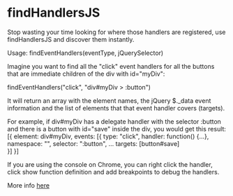 findHandlersJS
==============

Stop wasting your time looking for where those handlers are registered, use findHandlersJS and discover them instantly.

Usage: findEventHandlers(eventType, jQuerySelector)

Imagine you want to find all the "click" event handlers for all the buttons that are immediate children of the div with id="myDiv":

findEventHandlers("click", "div#myDiv > :button")

It will return an array with the element names, the jQuery $._data event information and the list of elements that that event handler covers (targets).

For example, if div#myDiv has a delegate handler with the selector :button and there is a button with id="save" inside the div, you would get this result:
[{
	element: div#myDiv,
	events: [{
		type: "click",
		handler: function() {...},
		namespace: "",
		selector: ":button",
		...
		targets: [button#save]			
	}]
}] 

If you are using the console on Chrome, you can right click the handler, click show function definition and add  breakpoints to debug the handlers.

More info [here](http://www.blinkingcaret.com/2014/01/17/quickly-finding-and-debugging-jquery-event-handlers/)
